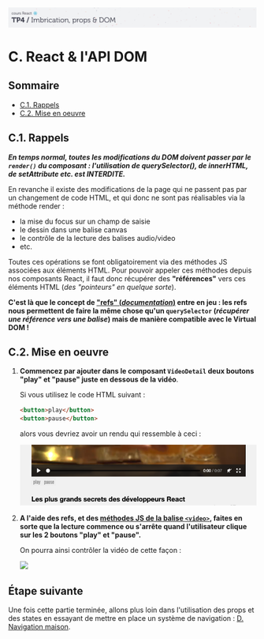 <img src="images/readme/header-small.jpg" >

# C. React & l'API DOM <!-- omit in toc -->

## Sommaire <!-- omit in toc -->
- [C.1. Rappels](#c1-rappels)
- [C.2. Mise en oeuvre](#c2-mise-en-oeuvre)

## C.1. Rappels
_**En temps normal, toutes les modifications du DOM doivent passer par le `render()` du composant : l'utilisation de querySelector(), de innerHTML, de setAttribute etc. est INTERDITE.**_

En revanche il existe des modifications de la page qui ne passent pas par un changement de code HTML, et qui donc ne sont pas réalisables via la méthode render :
- la mise du focus sur un champ de saisie
- le dessin dans une balise canvas
- le contrôle de la lecture des balises audio/video
- etc.

Toutes ces opérations se font obligatoirement via des méthodes JS associées aux éléments HTML. Pour pouvoir appeler ces méthodes depuis nos composants React, il faut donc récupérer des **"références"** vers ces éléments HTML (_des "pointeurs" en quelque sorte_).

**C'est là que le concept de ["refs" (_documentation_)](https://fr.reactjs.org/docs/refs-and-the-dom.html#when-to-use-refs) entre en jeu : les refs nous permettent de faire la même chose qu'un `querySelector` (_récupérer une référence vers une balise_) mais de manière compatible avec le Virtual DOM !**

## C.2. Mise en oeuvre
1. **Commencez par ajouter dans le composant `VideoDetail` deux boutons "play" et "pause" juste en dessous de la vidéo**.

	Si vous utilisez le code HTML suivant :
	```html
	<button>play</button>
	<button>pause</button>
	```
	alors vous devriez avoir un rendu qui ressemble à ceci :

	<img src="images/readme/screen-02.png" />

2. **A l'aide des refs, et des [méthodes JS de la balise `<video>`](https://developer.mozilla.org/fr/docs/Web/API/HTMLMediaElement#M%C3%A9thodes), faites en sorte que la lecture commence ou s'arrête quand l'utilisateur clique sur les 2 boutons "play" et "pause".**

	On pourra ainsi contrôler la vidéo de cette façon :

	<img src="images/readme/play-pause.gif" />



## Étape suivante <!-- omit in toc -->
Une fois cette partie terminée, allons plus loin dans l'utilisation des props et des states en essayant de mettre en place un système de navigation : [D. Navigation maison](D-navigation.md).